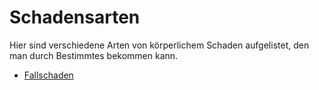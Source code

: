 # Schadensarten

Hier sind verschiedene Arten von körperlichem Schaden aufgelistet, den man durch Bestimmtes bekommen kann.

* [Fallschaden](fallschaden.md)
